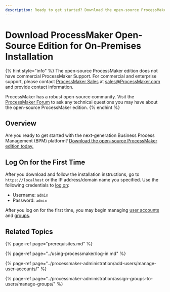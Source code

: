 ```yaml
---
description: Ready to get started? Download the open-source ProcessMaker edition.
---
```


# Download ProcessMaker Open-Source Edition for On-Premises Installation

{% hint style="info" %}
The open-source ProcessMaker edition does not have commercial ProcessMaker Support. For commercial and enterprise support, please contact [ProcessMaker Sales](https://www.processmaker.com/contact/) at sales@ProcessMaker.com and provide contact information.

ProcessMaker has a robust open-source community. Visit the [ProcessMaker Forum](https://forum.processmaker.com/) to ask any technical questions you may have about the open-source ProcessMaker edition.
{% endhint %}

## Overview

Are you ready to get started with the next-generation Business Process Management \(BPM\) platform? [Download the open-source ProcessMaker edition today.](https://github.com/ProcessMaker/processmaker/releases)

## Log On for the First Time

After you download and follow the installation instructions, go to `https://localhost` or the IP address/domain name you specified. Use the following credentials to [log on](../using-processmaker/log-in.md#log-in):

* Username: `admin`
* Password: `admin`

After you log on for the first time, you may begin managing [user accounts](../processmaker-administration/add-users/manage-user-accounts/) and [groups](../processmaker-administration/assign-groups-to-users/manage-groups/).

## Related Topics

{% page-ref page="prerequisites.md" %}

{% page-ref page="../using-processmaker/log-in.md" %}

{% page-ref page="../processmaker-administration/add-users/manage-user-accounts/" %}

{% page-ref page="../processmaker-administration/assign-groups-to-users/manage-groups/" %}

